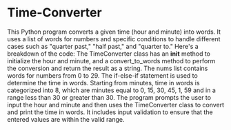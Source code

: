 # Time-Converter
This Python program converts a given time (hour and minute) into words. 
It uses a list of words for numbers and specific conditions to handle different cases such as "quarter past," "half past," and "quarter to."
Here's a breakdown of the code:
The TimeConverter class has an __init__ method to initialize the hour and minute, and a convert_to_words method to perform the conversion and return the result as a string.
The nums list contains words for numbers from 0 to 29.
The if-else-if statement is used to determine the time in words. 
Starting from minutes, time in words is categorized into 8, which are minutes equal to 0, 15, 30, 45, 1, 59 and in a range less than 30 or greater than 30.
The program prompts the user to input the hour and minute and then uses the TimeConverter class to convert and print the time in words. 
It includes input validation to ensure that the entered values are within the valid range.
